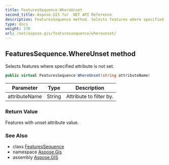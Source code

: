 ```yaml
---
title: FeaturesSequence.WhereUnset
second_title: Aspose.GIS for .NET API Reference
description: FeaturesSequence method. Selects features where specified attribute is not set
type: docs
weight: 170
url: /net/aspose.gis/featuressequence/whereunset/
---
```

## FeaturesSequence.WhereUnset method

Selects features where specified attribute is not set.

```csharp
public virtual FeaturesSequence WhereUnset(string attributeName)
```

| Parameter | Type | Description |
| --- | --- | --- |
| attributeName | String | Attribute to filter by. |

### Return Value

Features with unset attribute value.

### See Also

* class [FeaturesSequence](../)
* namespace [Aspose.Gis](../../featuressequence/)
* assembly [Aspose.GIS](../../../)


